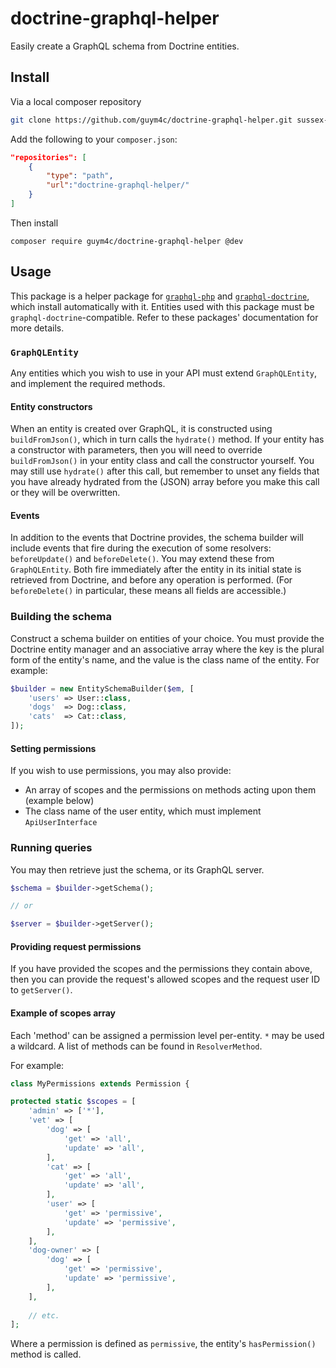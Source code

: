 # doctrine-graphql-helper

Easily create a GraphQL schema from Doctrine entities.

## Install
Via a local composer repository
```bash
git clone https://github.com/guym4c/doctrine-graphql-helper.git sussex-ldap/
```

Add the following to your ```composer.json```:
```json
"repositories": [
    {
        "type": "path",
        "url":"doctrine-graphql-helper/"
    }
]
```

Then install
```
composer require guym4c/doctrine-graphql-helper @dev
```

## Usage

This package is a helper package for [`graphql-php`](https://github.com/webonyx/graphql-php) and [`graphql-doctrine`](https://github.com/ecodev/graphql-doctrine), which install automatically with it. Entities used with this package must be `graphql-doctrine`-compatible. Refer to these packages' documentation for more details.

### `GraphQLEntity`

Any entities which you wish to use in your API must extend `GraphQLEntity`, and implement the required methods.

#### Entity constructors
When an entity is created over GraphQL, it is constructed using `buildFromJson()`, which in turn calls the `hydrate()` method. If your entity has a constructor with parameters, then you will need to override `buildFromJson()` in your entity class and call the constructor yourself. You may still use `hydrate()` after this call, but remember to unset any fields that you have already hydrated from the (JSON) array before you make this call or they will be overwritten.

#### Events
In addition to the events that Doctrine provides, the schema builder will include events that fire during the execution of some resolvers: `beforeUpdate()` and `beforeDelete()`. You may extend these from `GraphQLEntity`. Both fire immediately after the entity in its initial state is retrieved from Doctrine, and before any operation is performed. (For `beforeDelete()` in particular, these means all fields are accessible.)

### Building the schema

Construct a schema builder on entities of your choice. You must provide the Doctrine entity manager and an associative array where the key is the plural form of the entity's name, and the value is the class name of the entity. For example:

```php
$builder = new EntitySchemaBuilder($em, [
    'users' => User::class,
    'dogs'  => Dog::class,
    'cats'  => Cat::class,
]);
```

#### Setting permissions

If you wish to use permissions, you may also provide:
* An array of scopes and the permissions on methods acting upon them (example below)
* The class name of the user entity, which must implement `ApiUserInterface`

### Running queries

You may then retrieve just the schema, or its GraphQL server.
```php
$schema = $builder->getSchema();

// or

$server = $builder->getServer();
```

#### Providing request permissions
If you have provided the scopes and the permissions they contain above, then you can provide the request's allowed scopes and the request user ID to `getServer()`.

#### Example of scopes array

Each 'method' can be assigned a permission level per-entity. `*` may be used a wildcard. A list of methods can be found in `ResolverMethod`.

For example:

```php
class MyPermissions extends Permission {

protected static $scopes = [
    'admin' => ['*'],
    'vet' => [
        'dog' => [
            'get' => 'all',
            'update' => 'all',
        ],
        'cat' => [
            'get' => 'all',
            'update' => 'all',
        ],
        'user' => [
            'get' => 'permissive',
            'update' => 'permissive',
        ],
    ],
    'dog-owner' => [
        'dog' => [
            'get' => 'permissive',
            'update' => 'permissive',
        ],
    ],
    
    // etc.
];
```

Where a permission is defined as `permissive`, the entity's `hasPermission()` method is called.
